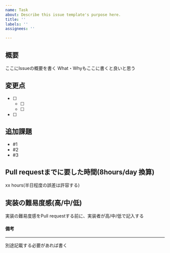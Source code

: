 ```yaml
---
name: Task
about: Describe this issue template's purpose here.
title: ''
labels: ''
assignees: ''

---
```


## 概要
ここにIssueの概要を書く
What・Whyもここに書くと良いと思う

## 変更点
- [ ]
  - [ ]
  - [ ]
- [ ]

## 追加課題
- #1
- #2
- #3

## Pull requestまでに要した時間(8hours/day 換算)
xx hours(半日程度の誤差は許容する)

## 実装の難易度感(高/中/低)
実装の難易度感をPull requestする前に、実装者が高/中/低で記入する

#### 備考
---
別途記載する必要があれば書く
